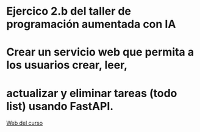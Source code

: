 # Ejercico 2.b del taller de programación aumentada con IA
# Crear un servicio web que permita a los usuarios crear, leer, 
# actualizar y eliminar tareas (todo list) usando FastAPI.

[Web del curso](https://doble.io/es/courses/ai-enhanced-coding)
